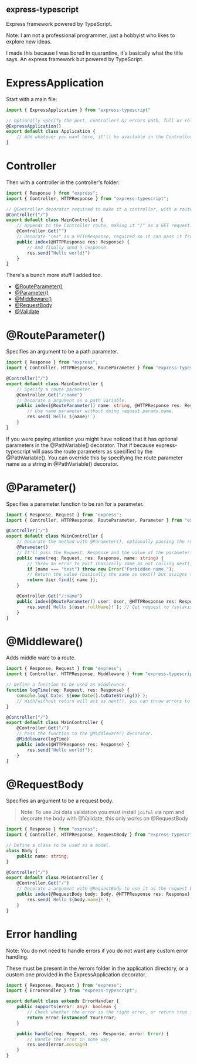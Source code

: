 express-typescript
---
Express framework powered by TypeScript.

Note: I am not a professional programmer, just a hobbyist who likes to explore new ideas.

I made this because I was bored in quarantine, it's basically what the title says. An express framework but powered by TypeScript.

# ExpressApplication

Start with a main file:
```typescript
import { ExpressApplication } from "express-typescript"

// Optionally specify the port, controllers &/ errors path, full or relative.
@ExpressApplication()
export default class Application {
    // Add whatever you want here, it'll be available in the Controllers/ErrorsHandlers.
}
```
# Controller

Then with a controller in the controller's folder:
```typescript
import { Response } from "express";
import { Controller, HTTPResponse } from "express-typescript";

// @Controller decorator required to make it a controller, with a route as an argument.
@Controller("/")
export default class MainController {
    // Appends to the Controller route, making it "/" as a GET request.
    @Controller.Get("")
    // Decorate "res" as a HTTPResponse, required so it can pass it from the express method.
    public index(@HTTPResponse res: Response) { 
        // And finally send a response.
        res.send("Hello world!")
    }
}
```

There's a bunch more stuff I added too.

- [@RouteParameter()](#routeparameter)
- [@Parameter()](#parameter)
- [@Middleware()](#middleware)
- [@RequestBody](#requestbody)
- [@Validate](#requestbody)

# @RouteParameter()

Specifies an argument to be a path parameter.

```typescript
import { Response } from "express";
import { Controller, HTTPResponse, RouteParameter } from "express-typescript";

@Controller("/")
export default class MainController {
    // Specify a route parameter.
    @Controller.Get("/:name")
    // Decorate a argument as a path variable.
    public index(@RouteParameter() name: string, @HTTPResponse res: Response) { 
        // Use name parameter without doing request.params.name.
        res.send(`Hello ${name}!`)
    }
}
``` 

If you were paying attention you might have noticed that it has optional parameters in the @PathVariable() decorator.
That if because express-typescript will pass the route parameters as specified by the @PathVariable().
You can override this by specifying the route parameter name as a string in @PathVariable() decorator.

# @Parameter()

Specifies a parameter function to be ran for a parameter.

```typescript
import { Response, Request } from "express";
import { Controller, HTTPResponse, RouteParameter, Parameter } from "express-typescript";

@Controller("/")
export default class MainController {
    // Decorate the method with @Parameter(), optionally passing the route parameter name if it's not allowed by JavaScript, ie being numbers.
    @Parameter()
    // It'll pass the Request, Response and the value of the parameter.
    public name(req: Request, res: Response, name: string) {
        // Throw an error to exit (basically same as not calling next()) and handle the error in a ErrorHandler.
        if (name === "test") throw new Error("Forbidden name.");
        // Return the value (basically the same as next() but assigns the value to the RouteParameter).
        return User.find({ name });
    }

    @Controller.Get("/:name")
    public index(@RouteParameter() user: User, @HTTPResponse res: Response) { 
        res.send(`Hello ${user.fullName}!`); // Get request to /solaris will return "Hello Solaris!".
    }
}
``` 

# @Middleware()

Adds middle ware to a route.

```typescript
import { Response, Request } from "express";
import { Controller, HTTPResponse, Middleware } from "express-typescript";

// Define a function to be used as middleware.
function logTime(req: Request, res: Response) {
    console.log(`Date: ${new Date().toDateString()}`);
    // With/without return will act as next(), you can throw errors to be caught in your custom error handlers or be handled by express normally.
}

@Controller("/")
export default class MainController {
    @Controller.Get("/")
    // Pass the function to the @Middleware() decorator.
    @Middleware(logTime)
    public index(@HTTPResponse res: Response) { 
        res.send("Hello world!");
    }
}
``` 

# @RequestBody

Specifies an argument to be a request body.

> Note: To use Joi data validation you must install `joiful` via npm and decorate the body with @Validate, this only works on @RequestBody

```typescript
import { Response } from "express";
import { Controller, HTTPResponse, RequestBody } from "express-typescript";

// Define a class to be used as a model.
class Body {
    public name: string;
}

@Controller("/")
export default class MainController {
    @Controller.Get("/")
    // Decorate a argument with @RequestBody to use it as the request body.
    public index(@RequestBody body: Body, @HTTPResponse res: Response) { 
        res.send(`Hello ${body.name}!`);
    }
}
``` 

# Error handling

Note: You do not need to handle errors if you do not want any custom error handling.

These must be present in the /errors folder in the application directory, or a custom one provided in the ExpressApplication decorator. 

```typescript
import { Response, Request } from "express";
import { ErrorHandler } from "express-typescript";

export default class extends ErrorHandler {
    public supports(error: any): boolean {
        // Check whether the error is the right error, or return true if you want to match all errors.
        return error instanceof YourError;
    }

    public handle(req: Request, res: Response, error: Error) {
        // Handle the error in some way.
        res.send(error.message)
    }
}
```
